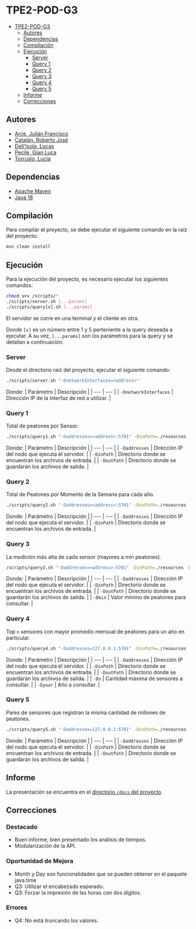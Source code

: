 # TPE2-POD-G3

- [TPE2-POD-G3](#tpe2-pod-g3)
  - [Autores](#autores)
  - [Dependencias](#dependencias)
  - [Compilación](#compilación)
  - [Ejecución](#ejecución)
    - [Server](#server)
    - [Query 1](#query-1)
    - [Query 2](#query-2)
    - [Query 3](#query-3)
    - [Query 4](#query-4)
    - [Query 5](#query-5)
  - [Informe](#informe)
  - [Correcciones](#correcciones)

## Autores

- [Arce, Julián Francisco](https://github.com/JuArce)
- [Catalán, Roberto José](https://github.com/rcatalan98)
- [Dell'Isola, Lucas](https://github.com/ldellisola)
- [Pecile, Gian Luca](https://github.com/glpecile)
- [Torrusio, Lucía](https://github.com/luciatorrusio)

## Dependencias

- [Apache Maven](https://maven.apache.org/)
- [Java 18](https://www.oracle.com/java/technologies/javase-jdk18-downloads.html)

## Compilación

Para compilar el proyecto, se debe ejecutar el siguiente comando en la raíz del proyecto:

```bash
mvn clean install
```

## Ejecución

Para la ejecución del proyecto, es necesario ejecutar los siguientes comandos:

```bash
chmod u+x /scripts/*
./scripts/server.sh [...params]
./scripts/query[x].sh [...params]
```

El servidor se corre en una terminal y el cliente en otra.

Donde `[x]` es un número entre 1 y 5 perteniente a la query deseada a ejecutar.
A su vez, `[...params]` son los parámetros para la query y se detallan a continuación:

### Server

Desde el directorio raíz del proyecto, ejecutar el siguiente comando:

```bash
./scripts/server.sh "-DnetworkInterfaces=<address>"
```

Donde:
| Parámetro | Descripción |
| --- | --- |
| `-DnetworkInterfaces` | Dirección IP de la interfaz de red a utilizar. |

### Query 1

Total de peatones por Sensor.

```bash
./scripts/query1.sh "-Daddresses=<address>:5701" -DinPath=./resources -DoutPath=.
```

Donde:
| Parámetro | Descripción |
| --- | --- |
| `-Daddresses` | Dirección IP del nodo que ejecuta el servidor. |
| `-DinPath` | Directorio donde se encuentran los archivos de entrada. |
| `-DoutPath` | Directorio donde se guardarán los archivos de salida. |

### Query 2

Total de Peatones por Momento de la Semana para cada año.

```bash
./scripts/query2.sh "-Daddresses=<address>:5701" -DinPath=./resources -DoutPath=.
```

Donde:
| Parámetro | Descripción |
| --- | --- |
| `-Daddresses` | Dirección IP del nodo que ejecuta el servidor. |
| `-DinPath` | Directorio donde se encuentran los archivos de entrada. |

### Query 3

La medición más alta de cada sensor (mayores a min peatones).

```bash
/scripts/query3.sh "-Daddresses=<address>:5701" -DinPath=./resources -DoutPath=. -Dmin=<min>
```

Donde:
| Parámetro | Descripción |
| --- | --- |
| `-Daddresses` | Dirección IP del nodo que ejecuta el servidor. |
| `-DinPath` | Directorio donde se encuentran los archivos de entrada. |
| `-DoutPath` | Directorio donde se guardarán los archivos de salida. |
| `-Dmin` | Valor mínimo de peatones para consultar. |

### Query 4

Top `n` sensores con mayor promedio mensual de peatones para un año en particular.

```bash
./scripts/query4.sh "-Daddresses=127.0.0.1:5701" -DinPath=./resources -DoutPath=. -Dn=<max_sensor> -Dyear=<year>
```

Donde:
| Parámetro | Descripción |
| --- | --- |
| `-Daddresses` | Dirección IP del nodo que ejecuta el servidor. |
| `-DinPath` | Directorio donde se encuentran los archivos de entrada. |
| `-DoutPath` | Directorio donde se guardarán los archivos de salida. |
| `-Dn` | Cantidad máxima de sensores a consultar. |
| `-Dyear` | Año a consultar. |

### Query 5

Pares de sensores que registran la misma cantidad de millones de peatones.

```bash
./scripts/query5.sh "-Daddresses=127.0.0.1:5701" -DinPath=./resources -DoutPath=.
```

Donde:
| Parámetro | Descripción |
| --- | --- |
| `-Daddresses` | Dirección IP del nodo que ejecuta el servidor. |
| `-DinPath` | Directorio donde se encuentran los archivos de entrada. |
| `-DoutPath` | Directorio donde se guardarán los archivos de salida. |

## Informe

La presentación se encuentra en el [directorio `/docs` del proyecto](/docs/POD-TPE2-G3-Informe.pdf).

## Correcciones

### Destacado

- Buen informe, bien presentado los análisis de tiempos.
- Modularización de la API.


### Oportunidad de Mejora

- Month y Day son funcionalidades que se pueden obtener en el paquete java.time
- Q3: Utilizar el encabezado esperado.
- Q3: Forzar la impresión de las horas con dos dígitos.

### Errores

- Q4: No está truncando los valores.
